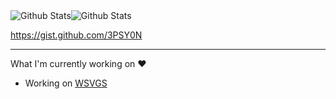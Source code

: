 <div style="display:flex">
  <img alt="Github Stats" src="https://github-readme-stats.vercel.app/api?username=3PSY0N&count_private=true&include_all_commits=true&show_icons=true&hide_title=true&layout=compact&hide_border=true&bg_color=ffffff" />
  <img alt="Github Stats" src="https://github-readme-stats.vercel.app/api/top-langs/?username=3PSY0N&show_icons=false&hide_title=false&layout=compact&card_width=260&hide_border=true&bg_color=ffffff" />
</div>

https://gist.github.com/3PSY0N

---
What I'm currently working on ❤️
- Working on [WSVGS](https://github.com/3PSY0N/wsvgs)
